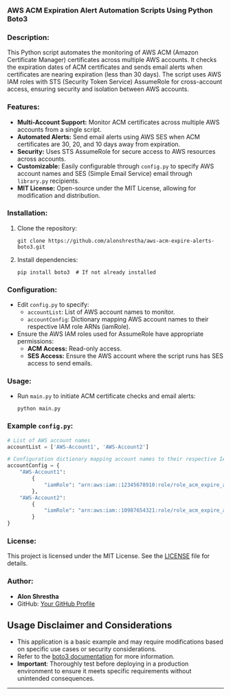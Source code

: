 ### AWS ACM Expiration Alert Automation Scripts Using Python Boto3

### Description:
This Python script automates the monitoring of AWS ACM (Amazon Certificate Manager) certificates across multiple AWS accounts. It checks the expiration dates of ACM certificates and sends email alerts when certificates are nearing expiration (less than 30 days). The script uses AWS IAM roles with STS (Security Token Service) AssumeRole for cross-account access, ensuring security and isolation between AWS accounts.

### Features:
- **Multi-Account Support:** Monitor ACM certificates across multiple AWS accounts from a single script.
- **Automated Alerts:** Send email alerts using AWS SES when ACM certificates are 30, 20, and 10 days away from expiration.
- **Security:** Uses STS AssumeRole for secure access to AWS resources across accounts.
- **Customizable:** Easily configurable through `config.py` to specify AWS account names and SES (Simple Email Service) email through `library.py` recipients.
- **MIT License:** Open-source under the MIT License, allowing for modification and distribution.

### Installation:
1. Clone the repository:
   ```
   git clone https://github.com/alonshrestha/aws-acm-expire-alerts-boto3.git
   ```
2. Install dependencies:
   ```
   pip install boto3  # If not already installed
   ```

### Configuration:
- Edit `config.py` to specify:
  - `accountList`: List of AWS account names to monitor.
  - `accountConfig`: Dictionary mapping AWS account names to their respective IAM role ARNs (iamRole).
- Ensure the AWS IAM roles used for AssumeRole have appropriate permissions:
  - **ACM Access:** Read-only access.
  - **SES Access:** Ensure the AWS account where the script runs has SES access to send emails.

### Usage:
- Run `main.py` to initiate ACM certificate checks and email alerts:
  ```
  python main.py
  ```

### Example `config.py`:
```python
# List of AWS account names
accountList = ['AWS-Account1', 'AWS-Account2']

# Configuration dictionary mapping account names to their respective IAM role ARNs
accountConfig = {
    "AWS-Account1":
        {
            "iamRole": "arn:aws:iam::12345678910:role/role_acm_expire_alerts"
        },
    "AWS-Account2":
        {
            "iamRole": "arn:aws:iam::10987654321:role/role_acm_expire_alerts"
        }
}
```

### License:
This project is licensed under the MIT License. See the [LICENSE](./LICENSE) file for details.

### Author:
- **Alon Shrestha**
- GitHub: [Your GitHub Profile](https://github.com/alonshrestha)

## Usage Disclaimer and Considerations

- This application is a basic example and may require modifications based on specific use cases or security considerations.
- Refer to the [boto3 documentation](https://boto3.amazonaws.com/v1/documentation/api/latest/index.html) for more information.
- **Important**: Thoroughly test before deploying in a production environment to ensure it meets specific requirements without unintended consequences.

---